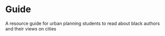 # Guide
A resource guide for urban planning students to read about black authors and their views on cities
